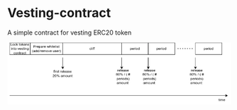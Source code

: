 # Vesting-contract
A simple contract for vesting ERC20 token

![Vesting schedule](./vesting_visualize.drawio.png)
